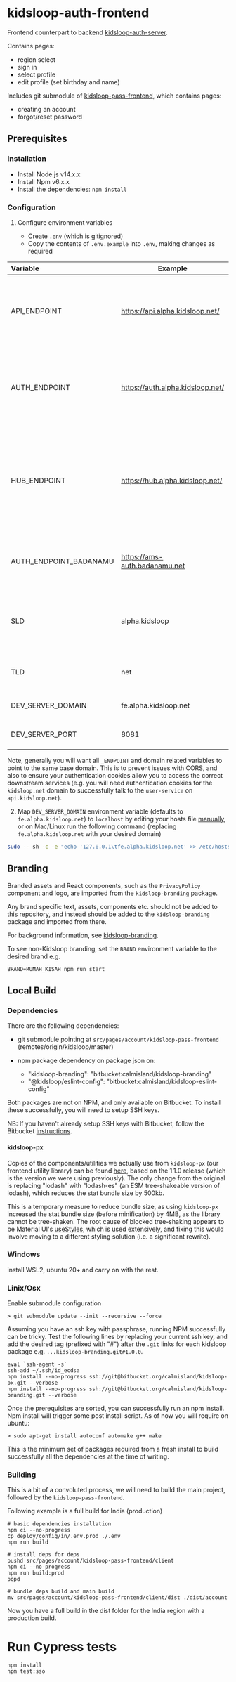 # kidsloop-auth-frontend

Frontend counterpart to backend [kidsloop-auth-server](https://bitbucket.org/calmisland/kidsloop-auth-server/).

Contains pages:

-   region select
-   sign in
-   select profile
-   edit profile (set birthday and name)

Includes git submodule of [kidsloop-pass-frontend](https://bitbucket.org/calmisland/kidsloop-pass-frontend),
which contains pages:

-   creating an account
-   forgot/reset password

## Prerequisites

### Installation

-   Install Node.js v14.x.x
-   Install Npm v6.x.x
-   Install the dependencies: `npm install`

### Configuration

1.  Configure environment variables

    -   Create `.env` (which is gitignored)
    -   Copy the contents of `.env.example` into `.env`, making changes as required

| Variable               | Example                          | Explanation                                                                                                        |
| :--------------------- | -------------------------------- | :----------------------------------------------------------------------------------------------------------------- |
| API_ENDPOINT           | https://api.alpha.kidsloop.net/  | Base URL for user-service instance (NB: no `/user` URL suffix required)                                            |
| AUTH_ENDPOINT          | https://auth.alpha.kidsloop.net/ | Base URL for `auth-server` instance (i.e backend counterpart to this frontend)                                     |
| HUB_ENDPOINT           | https://hub.alpha.kidsloop.net/  | Base URL for `hub-frontend` instance, which will be redirected to upon logging in and selecting a User             |
| AUTH_ENDPOINT_BADANAMU | https://ams-auth.badanamu.net    | Base URL for "AMS" instance, which holds account credentials                                                       |
| SLD                    | alpha.kidsloop                   | [Second Level Domain](https://en.wikipedia.org/wiki/Second-level_domain) (NB: used with TLD to form cookie domain) |
| TLD                    | net                              | [Top Level Domain](https://en.wikipedia.org/wiki/Top-level_domain) (NB: see above)                                 |
| DEV_SERVER_DOMAIN      | fe.alpha.kidsloop.net            | Webpack dev server domain                                                                                          |
| DEV_SERVER_PORT        | 8081                             | Webpack dev server port                                                                                            |

Note, generally you will want all `_ENDPOINT` and domain related variables to point to the same base domain. This is to prevent issues with CORS, and also to ensure your authentication cookies allow you to access the correct downstream services (e.g. you will need authentication cookies for the `kidsloop.net` domain to successfully talk to the `user-service` on `api.kidsloop.net`).

2.  Map `DEV_SERVER_DOMAIN` environment variable (defaults to `fe.alpha.kidsloop.net`) to `localhost` by editing your hosts file [manually](https://www.howtogeek.com/howto/27350/beginner-geek-how-to-edit-your-hosts-file/),
    or on Mac/Linux run the following command (replacing `fe.alpha.kidsloop.net` with your desired domain)

```sh
sudo -- sh -c -e "echo '127.0.0.1\tfe.alpha.kidsloop.net' >> /etc/hosts";
```

## Branding

Branded assets and React components, such as the `PrivacyPolicy` component and logo,
are imported from the `kidsloop-branding` package.

Any brand specific text, assets, components etc. should not be added to this repository,
and instead should be added to the `kidsloop-branding` package and imported from there.

For background information, see [kidsloop-branding](https://bitbucket.org/calmisland/kidsloop-branding).

To see non-Kidsloop branding, set the `BRAND` environment variable to the desired brand e.g.

```shell
BRAND=RUMAH_KISAH npm run start
```

## Local Build

### Dependencies

There are the following dependencies:

-   git submodule pointing at `src/pages/account/kidsloop-pass-frontend` (remotes/origin/kidsloop/master)

-   npm package dependency on package json on:
    -   "kidsloop-branding": "bitbucket:calmisland/kidsloop-branding"
    -   "@kidsloop/eslint-config": "bitbucket:calmisland/kidsloop-eslint-config"

Both packages are not on NPM, and only available on Bitbucket.
To install these successfully, you will need to setup SSH keys.

NB: If you haven't already setup SSH keys with Bitbucket, follow the Bitbucket [instructions](https://support.atlassian.com/bitbucket-cloud/docs/set-up-an-ssh-key/).

#### kidsloop-px

Copies of the components/utilities we actually use from `kidsloop-px` (our frontend utility library) can be found [here](./src/lib/kidsloop-px/), based on the 1.1.0 release (which is the version we were using previously).
The only change from the original is replacing "lodash" with "lodash-es" (an ESM tree-shakeable version of lodash), which reduces the stat bundle size by 500kb.

This is a temporary measure to reduce bundle size, as using `kidsloop-px` increased the stat bundle size (before minification) by 4MB, as the library cannot be tree-shaken.
The root cause of blocked tree-shaking appears to be Material UI's [useStyles](https://mui.com/styles/basics/#hook-api), which is used extensively, and fixing this would involve moving to a different styling solution (i.e. a significant rewrite).

### Windows

install WSL2, ubuntu 20+ and carry on with the rest.

### Linix/Osx

Enable submodule configuration

```
> git submodule update --init --recursive --force
```

Assuming you have an ssh key with passphrase, running NPM successfully can be tricky.
Test the following lines by replacing your current ssh key,
and add the desired tag (prefixed with "#") after the `.git` links for each kidsloop package e.g. `...kidsloop-branding.git#1.0.0`.

```shell
eval `ssh-agent -s`
ssh-add ~/.ssh/id_ecdsa
npm install --no-progress ssh://git@bitbucket.org/calmisland/kidsloop-px.git --verbose
npm install --no-progress ssh://git@bitbucket.org/calmisland/kidsloop-branding.git --verbose
```

Once the prerequisites are sorted, you can successfully run an npm install.
Npm install will trigger some post install script.
As of now you will require on ubuntu:

```
> sudo apt-get install autoconf automake g++ make
```

This is the minimum set of packages required from a fresh install to build successfully all the dependencies at the time of writing.

### Building

This is a bit of a convoluted process, we will need to build the main project, followed by the `kidsloop-pass-frontend`.

Following example is a full build for India (production)

```
# basic dependencies installation
npm ci --no-progress
cp deploy/config/in/.env.prod ./.env
npm run build

# install deps for deps
pushd src/pages/account/kidsloop-pass-frontend/client
npm ci --no-progress
npm run build:prod
popd

# bundle deps build and main build
mv src/pages/account/kidsloop-pass-frontend/client/dist ./dist/account
```

Now you have a full build in the dist folder for the India region with a production build.

# Run Cypress tests

```
npm install
npm test:sso
```
